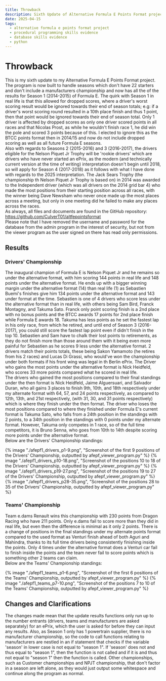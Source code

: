 ```yaml
---
title: Throwback
description: Sixth Update of Alternative Formula E Points Format project.
date: 2025-04-15
tags:
  - alternative formula e points format project
  - procedural programming skills evidence
  - database skills evidence
  - python
---
```


<div class="container fluid">
  <h1 class="col align-self-center">Throwback</h1>
  <div class="row justify-content-center">
    <p class="col-8">
    This is my sixth update to my Alternative Formula E Points Format project. The program is now built to handle seasons which don't have 22 starters and don't include a manufacturers championship and now has all the of the results for Season 1 (2014-2015) of Formula E. The quirk with Season 1 in real life is that this allowed for dropped scores, where a driver's worst scoring result would be ignored towards their end of season totals;  e.g: if a driver's worst scoring round resulted in a 10th place finish and thus 1 point, then that point would be ignored towards their end of season total. Only 1 driver is affected by dropped scores as only one driver scored points in all races and that Nicolas Prost, as while he wouldn't finish race 1, he did win the pole and scored 3 points because of this. I elected to ignore this as the BTCC points format then in 2014/15 and now do not include dropped scoring as well as all future Formula E seasons.<br/> 
    Also with regards to Seasons 2 (2015-2016) and 3 (2016-2017), the drivers eligible for the Nelson Piquet Jr Trophy will be 'rookie drivers' which are drivers who have never started an ePrix, as the modern (and technically current version at the time of writing) interpretation doesn't begin until 2018, so will apply for Season 4 (2017-2018) as it follows with what I have done with regards to the 2025 interpretation. The Jack Sears Trophy (the championship th Nelson Piquet Jr Trophy is based on) in 2014 was awarded to the Independent driver (which was all drivers on the 2014 grid bar 4) who made the most positions from their starting position across all races, with the winner being Dave Newsham who never once made up the most places across a meeting, but only in one meeting did he failed to make any places across the races.<br />
    As always, all files and documents are found in the GitHub repository: <a href="https://github.com/CulverT01/altfepointsformat">https://github.com/CulverT01/altfepointsformat</a><br/>
    Please note that I have removed the username and password for the database from the admin program in the interest of security, but not from the viewer program as the user signed on there has read only permissions.
    </p>
  </div>
  <div class="row justify-content-center">
    <h2 class="row">Results</h2>
    <h3 class="row">Drivers' Championship</h3>
    <p class="col-8"> 
    The inaugural champion of Formula E is Nelson Piquet Jr and he remains so under the alternative format, with him scoring 144 points in real life and 148 points under the alternative format. He ends up with a bigger winning margin under the alternative format (14) than real life (1) as Sebastien Buemi's finishes give him 134 points under the alternative format and 143 under format at the time. Sebastien is one of 4 drivers who score less under the alternative format than in real life, with others being Sam Bird, Franck Montagny, and Takuma Sato. Franck only point scoring finish is a 2nd place with no bonus points and the BTCC awards 17 points for 2nd place finish while Formula E awards 18. Takuma has less points as he set the fastest lap in his only race, from which he retired, and until end of Season 3 (2016-2017), you could still score the fastest lap point even if didn't finish in the top 10. Sebastien and Sam have to chalk their lost points to retirements, as they do not finish more than those around them with it being even more painful for Sebastien as he scores 9 less under the alternative format. 2 drivers match their points totals, these being Sakon Yamamoto (he retires from his 2 races) and Lucas Di Grassi, who would've won the championship under both formats if his front wing was legal in th Berlin ePrix. The Driver who gains the most points under the alternative format is Nick Heidfeld, who scores 33 more points compared what he scored in real life. <br/>
    The drivers who gained the most positions compared to their final standings under the then format is Nick Heidfeld, Jaime Alguersuari, and Salvador Duran, who all gains 3 places to finish 9th, 10th, and 18th respectively under my alternate format with 64, 57, and 24 points respectively, as compared to 12th, 13th, and 21st respectively, (with 31, 30, and 31 points respectively) which is where they finish under the then format. The driver who loses the most positions compared to where they finished under Formula E's current format is Takuma Sato, who falls from a 24th position in the standings with 2 points, to a 34th position in the standings with 0 points under my alternate format. However, Takuma only competes in 1 race, so of the full time competitors, it is Bruno Senna, who goes from 10th to 14th despite scoring more points under the alternative format.<br/>
    Below are the Drivers' Championship standings:
    </p>
    {% image "./afepf1_drivers_p1-9.png", "Screenshot of the first 9 positions of the Drivers' Championship, outputted by afepf_viewer_program.py" %}
    {% image "./afepf1_drivers_p10-18.png", "Screenshot of the positions 10 to 18 of the Drivers' Championship, outputted by afepf_viewer_program.py" %}
    {% image "./afepf1_drivers_p19-27.png", "Screenshot of the positions 19 to 27 of the Drivers' Championship, outputted by afepf_viewer_program.py" %}
    {% image "./afepf1_drivers_p28-35.png", "Screenshot of the positions 28 to 35 of the Drivers' Championship, outputted by afepf_viewer_program.py" %}
    <h3 class="row">Teams' Championship</h3>
    <p class="col-8">
    Team e.dams Renault wins this championship with 230 points from Dragon Racing who have 211 points. Only e.dams fail to score more than they did in real life, but even then the difference is minimal as it only 2 points. There is a change of positions in the final standings under my alternate points format compared to the used format as Venturi finish ahead of both Aguri and Mahindra, thanks to its full time drivers being consistently finishing inside the points. Only 4 times under the alternative format does a Venturi car fail to finish inside the points and the team never fail to score points which is something other 2 teams can claim.<br/>
    Below are the Teams' Championship standings:
    </p>
    {% image "./afepf1_teams_p1-6.png", "Screenshot of the first 6 positions of the Teams' Championship, outputted by afepf_viewer_program.py" %}
    {% image "./afepf1_teams_p7-10.png", "Screenshot of the positions 7 to 10 of the Teams' Championship, outputted by afepf_viewer_program.py" %}
  </div>
  <div class="row justify-content-center">
    <h2 class="row">Changes and Clarifications</h2>
    <p class="col-8">
    The changes made mean that the update results functions only run up to the number entrants (drivers, teams and manufacturers are asked separately) for an ePrix, which the user is asked for before they can input any results. Also, as Season 1 only has 1 powertrain supplier, there is no manufacturer championship, so the code to call functions relating to manufacturers are nestled in an if statement that checks if the variable 'season' in lower case is not equal to "season 1". If 'season' does not and thus equal to "season 1", then the function is not called and if it is and thus not equal to "season 1" then the function is called. Other championships, such as Customer championships and NPJT championship, that don't factor in a season are left alone, as they would just output some whitespace and continue along the program as normal.
    </p>
  </div>
</div>